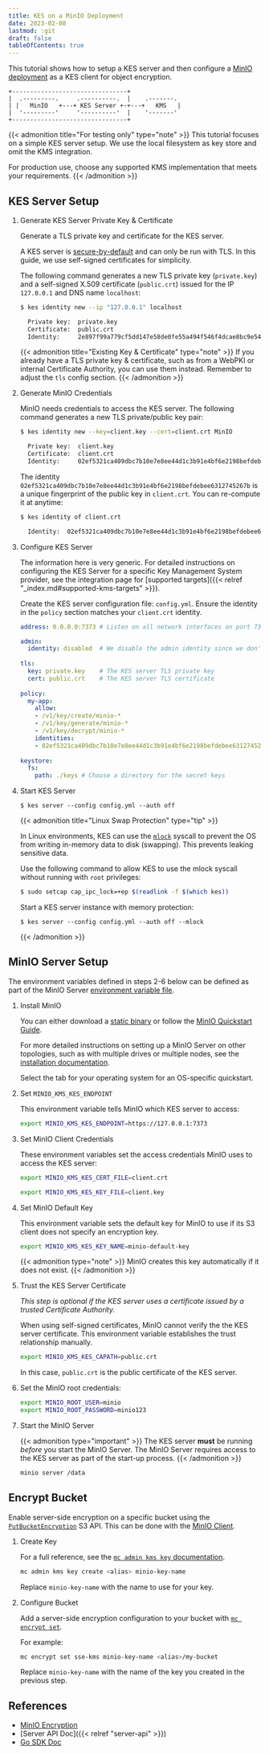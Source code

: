 ```yaml
---
title: KES on a MinIO Deployment
date: 2023-02-08
lastmod: :git
draft: false
tableOfContents: true
---
```


This tutorial shows how to setup a KES server and then configure a [MinIO deployment](https://min.io/docs/minio/linux/index.html) as a KES client for object encryption.

```goat
+--------------------------------+ 
|  .---------.     .----------.  |    .-------.
| |   MinIO   +---+ KES Server +-+---+   KMS   |
|  '---------'     '----------'  |    '-------'
+--------------------------------+
```

{{< admonition title="For testing only" type="note" >}}
This tutorial focuses on a simple KES server setup. 
We use the local filesystem as key store and omit the KMS integration. 

For production use, choose any supported KMS implementation that meets your requirements.
{{< /admonition >}}

## KES Server Setup

1. Generate KES Server Private Key & Certificate

   Generate a TLS private key and certificate for the KES server.

   A KES server is [secure-by-default](https://en.wikipedia.org/wiki/Secure_by_default) and can only be run with TLS.
   In this guide, we use self-signed certificates for simplicity.
   
   The following command generates a new TLS private key (`private.key`) and a self-signed X.509 certificate (`public.crt`) issued for the IP `127.0.0.1` and DNS name `localhost`: 
   
   ```sh
   $ kes identity new --ip "127.0.0.1" localhost
   
     Private key:  private.key
     Certificate:  public.crt
     Identity:     2e897f99a779cf5dd147e58de0fe55a494f546f4dcae8bc9e5426d2b5cd35680
   ```
   
   {{< admonition title="Existing Key & Certificate" type="note" >}}
   If you already have a TLS private key & certificate, such as from a WebPKI or internal Certificate Authority, you can use them instead. 
   Remember to adjust the `tls` config section.
   {{< /admonition >}}

2. Generate MinIO Credentials

   MinIO needs credentials to access the KES server. 
   The following command generates a new TLS private/public key pair:
   
   ```sh
   $ kes identity new --key=client.key --cert=client.crt MinIO
   
     Private key:  client.key
     Certificate:  client.crt
     Identity:     02ef5321ca409dbc7b10e7e8ee44d1c3b91e4bf6e2198befdebee6312745267b
   ```
   
   The identity `02ef5321ca409dbc7b10e7e8ee44d1c3b91e4bf6e2198befdebee6312745267b` is a unique fingerprint of the public key in `client.crt`.
   You can re-compute it at anytime:
   
   ```sh
   $ kes identity of client.crt
   
     Identity:  02ef5321ca409dbc7b10e7e8ee44d1c3b91e4bf6e2198befdebee6312745267b
   ```

3. Configure KES Server
   
   The information here is very generic.
   For detailed instructions on configuring the KES Server for a specific Key Management System provider, see the integration page for [supported targets]({{< relref "_index.md#supported-kms-targets" >}}).

   Create the KES server configuration file: `config.yml`.
   Ensure the identity in the `policy` section matches your `client.crt` identity.

   ```yaml
   address: 0.0.0.0:7373 # Listen on all network interfaces on port 7373
   
   admin:
     identity: disabled  # We disable the admin identity since we don't need it in this guide 
      
   tls:
     key: private.key    # The KES server TLS private key
     cert: public.crt    # The KES server TLS certificate
      
   policy:
     my-app: 
       allow:
       - /v1/key/create/minio-*
       - /v1/key/generate/minio-*
       - /v1/key/decrypt/minio-*
       identities:
       - 02ef5321ca409dbc7b10e7e8ee44d1c3b91e4bf6e2198befdebee6312745267b # Use the identity of your client.crt
      
   keystore:
     fs:
       path: ./keys # Choose a directory for the secret keys
   ```

4. Start KES Server

   ```
   $ kes server --config config.yml --auth off
   ```
   
   {{< admonition title="Linux Swap Protection" type="tip" >}}

   In Linux environments, KES can use the [`mlock`](http://man7.org/linux/man-pages/man2/mlock.2.html) syscall to prevent the OS from writing in-memory data to disk (swapping). 
   This prevents leaking sensitive data.
   
   Use the following command to allow KES to use the mlock syscall without running with `root` privileges:

   ```sh
   $ sudo setcap cap_ipc_lock=+ep $(readlink -f $(which kes))
   ```

   Start a KES server instance with memory protection:
   
   ```
   $ kes server --config config.yml --auth off --mlock
   ```
   {{< /admonition >}}

## MinIO Server Setup

The environment variables defined in steps 2-6 below can be defined as part of the MinIO Server [environment variable file](https://min.io/docs/minio/linux/operations/install-deploy-manage/deploy-minio-multi-node-multi-drive.html#create-the-service-environment-file?ref=kes-docs).

1. Install MinIO

   You can either download a [static binary](https://min.io/download) or follow the [MinIO Quickstart Guide](https://min.io/docs/minio/linux/index.html).

   For more detailed instructions on setting up a MinIO Server on other topologies, such as with multiple drives or multiple nodes, see the [installation documentation](https://min.io/docs/minio/linux/operations/installation.html?ref=kes-docs).

   Select the tab for your operating system for an OS-specific quickstart.

2. Set `MINIO_KMS_KES_ENDPOINT`

   This environment variable tells MinIO which KES server to access:
   
   ```sh
   export MINIO_KMS_KES_ENDPOINT=https://127.0.0.1:7373
   ```

3. Set MinIO Client Credentials

   These environment variables set the access credentials MinIO uses to access the KES server:
   
   ```sh
   export MINIO_KMS_KES_CERT_FILE=client.crt
   ```
   
   ```sh
   export MINIO_KMS_KES_KEY_FILE=client.key
   ```

4. Set MinIO Default Key

   This environment variable sets the default key for MinIO to use if its S3 client does not specify an encryption key.

   ```sh
   export MINIO_KMS_KES_KEY_NAME=minio-default-key
   ```
   
   {{< admonition type="note" >}}
   MinIO creates this key automatically if it does not exist.
   {{< /admonition >}}

5. Trust the KES Server Certificate
 
   *This step is optional if the KES server uses a certificate issued by a trusted Certificate Authority.*

   When using self-signed certificates, MinIO cannot verify the the KES server certificate. 
   This environment variable establishes the trust relationship manually. 
   
   ```sh
   export MINIO_KMS_KES_CAPATH=public.crt
   ```
   
   In this case, `public.crt` is the public certificate of the KES server.  

6. Set the MinIO root credentials:

   ```sh
   export MINIO_ROOT_USER=minio
   export MINIO_ROOT_PASSWORD=minio123
   ```

7. Start the MinIO Server
   
   {{< admonition type="important" >}}
   The KES server **must** be running *before* you start the MinIO Server.
   The MinIO Server requires access to the KES server as part of the start-up process.
   {{< /admonition >}}    

   ```sh {.copy}
   minio server /data
   ```

## Encrypt Bucket

Enable server-side encryption on a specific bucket using the [`PutBucketEncryption`](https://docs.aws.amazon.com/AmazonS3/latest/API/API_PutBucketEncryption.html) S3 API.
This can be done with the [MinIO Client](https://min.io/docs/minio/linux/reference/minio-mc.html).

1. Create Key

   For a full reference, see the [`mc admin kms key` documentation](https://min.io/docs/minio/linux/reference/minio-mc-admin/mc-admin-kms-key.html).

   ```sh {.copy}
   mc admin kms key create <alias> minio-key-name
   ```

   Replace `minio-key-name` with the name to use for your key.

2. Configure Bucket

   Add a server-side encryption configuration to your bucket with [`mc encrypt set`](https://min.io/docs/minio/linux/reference/minio-mc/mc-encrypt-set.html). 
   
   For example:

   ```sh {.copy}
   mc encrypt set sse-kms minio-key-name <alias>/my-bucket
   ```
   
   Replace `minio-key-name` with the name of the key you created in the previous step.

## References

- [MinIO Encryption](https://min.io/docs/minio/linux/operations/server-side-encryption.html)
- [Server API Doc]({{< relref "server-api" >}})
- [Go SDK Doc](https://pkg.go.dev/github.com/minio/kes)